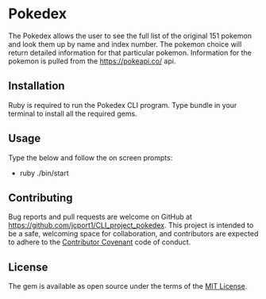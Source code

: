 
# Pokedex

The Pokedex allows the user to see the full list of the original 151 pokemon and look them up by name and index number. The pokemon choice will return detailed information for that particular pokemon. Information for the pokemon is pulled from the https://pokeapi.co/ api.  

## Installation 

Ruby is required to run the Pokedex CLI program.
Type bundle in your terminal to install all the required gems. 

## Usage

Type the below and follow the on screen prompts:

- ruby ./bin/start

## Contributing

Bug reports and pull requests are welcome on GitHub at https://github.com/jcport1/CLI_project_pokedex. This project is intended to be a safe, welcoming space for collaboration, and contributors are expected to adhere to the [Contributor Covenant](http://contributor-covenant.org) code of conduct.

## License

The gem is available as open source under the terms of the [MIT License](http://opensource.org/licenses/MIT).

 